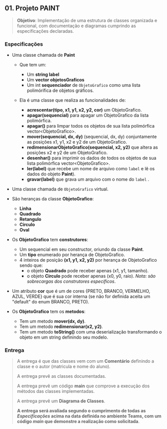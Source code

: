 ## 01. Projeto **PAINT**

> **Objetivo**: Implementação de uma estrutura de classes organizada e funcional, com documentação e diagramas cumprindo as especificações declaradas.

### Especificações

- Uma classe chamada de **Paint**
  - Que tem um:
    - Um **string label**
    - Um **vector<ObjetoGrafico> objetosGraficos**
    - Um int **sequenciador** de `ObjetoGrafico` como uma lista polimórifica de objetos gráficos.

  - Ela é uma classe que realiza as funcionalidades de:

    - **acrescentar(tipo, x1, y1, x2, y2, cor)** um ObjetoGrafico.
    - **apagar(sequencial)** para apagar um ObjetoGrafico da lista polimórfica.
    - **apagar()** para limpar todos os objetos de sua lista polimórfica vector\<ObjetoGrafico\>.
    - **mover(sequencial, dx, dy)** (sequencial, dx, dy) conjuntamente as posições x1, y1, x2 e y2 de um ObjetoGrafico.
    - **redimensionarObjetoGrafico(sequencial, x2, y2)** que altera as posições x2 e y2 de um ObjetoGrafico.
    - **desenhar()** para imprimir os dados de todos os objetos de sua lista polimórfica vector\<ObjetoGrafico\>.
    - **ler(label)** que recebe um nome de arquivo como `label` e lê os dados do objeto **Paint**).
    - **gravar(label)** que grava um arquivo com o nome do `label` .

- Uma classe chamada de `ObjetoGrafico` virtual.

- São heranças da classe **ObjetoGrafico**:
  - **Linha**
  - **Quadrado**
  - **Retangulo**
  - **Circulo**
  - **Oval**

- Os **ObjetoGrafico** tem **construtores**:
  - Um sequencial em seu constructor, oriundo da classe **Paint**.
  - Um **tipo** enumerado por herança de ObjetoGrafico.
  - 4 inteiros de posição **(x1, y1, x2, y2)** por herança de ObjetoGrafico sendo que:
    - o objeto **Quadrado** pode receber apenas (x1, y1, tamanho).
    - o objeto **Circulo** pode receber apenas (x0, y0, raio).
    _Nota: são sobrecargas dos construtores específicos_.
- Um atributo **cor** que é um  de cores {PRETO, BRANCO, VERMELHO, AZUL, VERDE} que é sua cor interna (se não for definida aceita um "default" do enum BRANCO, PRETO).

- Os **ObjetoGrafico** tem os **metodos**:

    - Tem um metodo **mover(dx, dy)**.
    - Tem um metodo **redimensionar(x2, y2)**.
    - Tem um metodo **toString()** com uma deserialização transformando o objeto em um string definindo seu modelo.

### Entrega

> A entrega é que das classes vem com um **Comentário** definindo a classe e o autor (matricula e nome do aluno).
> 
> A entrega prevê as classes documentadas.
>
> A entrega prevê um código **main** que comprove a execução dos métodos das classes implementadas.
>
> A entrega prevê um **Diagrama de Classes**.
>
> **A entrega será avaliada segundo o cumprimento de todas as _Especificações_ acima na data definida no ambiente Teams, com um código _main_ que demonstre a realização como solicitada**.